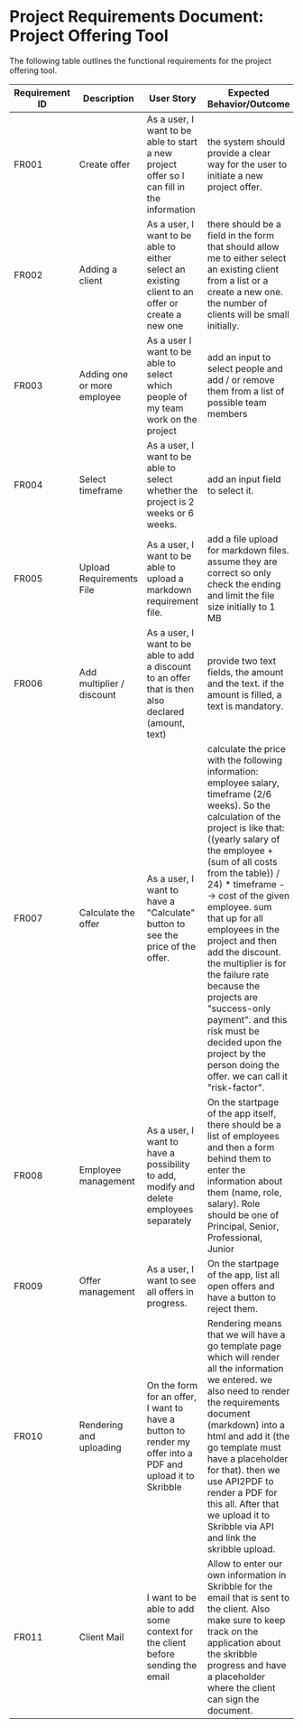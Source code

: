 # Project Requirements Document: Project Offering Tool

The following table outlines the functional requirements for the project offering tool.

| Requirement ID     | Description                | User Story                                                                                    | Expected Behavior/Outcome                                                                                                   |
|--------------------|----------------------------|-----------------------------------------------------------------------------------------------|-----------------------------------------------------------------------------------------------------------------------------|
| FR001              | Create offer               | As a user, I want to be able to start a new project offer so I can fill in the information    | the system should provide a clear way for the user to initiate a new project offer.                                         |
| FR002              | Adding a client            | As a user, I want to be able to either select an existing client to an offer or create a new one | there should be a field in the form that should allow me to either select an existing client from a list or a create a new one. the number of clients will be small initially. |
| FR003              | Adding one or more employee| As a user I want to be able to select which people of my team work on the project             | add an input to select people and add / or remove them from a list of possible team members                                 |
| FR004              | Select timeframe           | As a user, I want to be able to select whether the project is 2 weeks or 6 weeks.             | add an input field to select it.                                                                                            |
| FR005              | Upload Requirements File   | As a user, I want to be able to upload a markdown requirement file.                           | add a file upload for markdown files. assume they are correct so only check the ending and limit the file size initially to 1 MB |
| FR006              | Add multiplier / discount  | As a user, I want to be able to add a discount to an offer that is then also declared (amount, text) | provide two text fields, the amount and the text. if the amount is filled, a text is mandatory.| 
| FR007              | Calculate the offer        | As a user, I want to have a "Calculate" button to see the price of the offer.                 | calculate the price with the following information: employee salary, timeframe (2/6 weeks). So the calculation of the project is like that: ((yearly salary of the employee + (sum of all costs from the table)) / 24) * timeframe --> cost of the given employee. sum that up for all employees in the project and then add the discount. the multiplier is for the failure rate because the projects are "success-only payment". and this risk must be decided upon the project by the person doing the offer. we can call it "risk-factor". |
| FR008              | Employee management        | As a user, I want to have a possibility to add, modify and delete employees separately        | On the startpage of the app itself, there should be a list of employees and then a form behind them to enter the information about them (name, role, salary). Role should be one of Principal, Senior, Professional, Junior |
| FR009              | Offer management           | As a user, I want to see all offers in progress.                                              | On the startpage of the app, list all open offers and have a button to reject them.                                         |
| FR010              | Rendering and uploading    | On the form for an offer, I want to have a button to render my offer into a PDF and upload it to Skribble | Rendering means that we will have a go template page which will render all the information we entered. we also need to render the requirements document (markdown) into a html and add it (the go template must have a placeholder for that). then we use API2PDF to render a PDF for this all. After that we upload it to Skribble via API and link the skribble upload. |
| FR011              | Client Mail                | I want to be able to add some context for the client before sending the email                 | Allow to enter our own information in Skribble for the email that is sent to the client. Also make sure to keep track on the application about the skribble progress and have a placeholder where the client can sign the document. |
